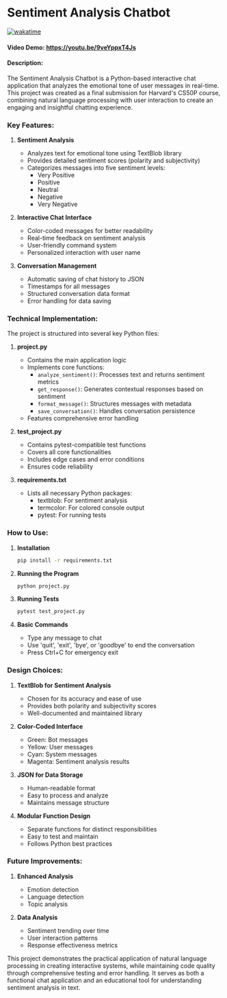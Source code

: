 # Sentiment Analysis Chatbot
[![wakatime](https://wakatime.com/badge/github/harshitt13/Chatbot_with_Sentimental_Analysis.svg)](https://wakatime.com/badge/github/harshitt13/Chatbot_with_Sentimental_Analysis)
#### Video Demo: https://youtu.be/9veYppxT4Js
#### Description:

The Sentiment Analysis Chatbot is a Python-based interactive chat application that analyzes the emotional tone of user messages in real-time. This project was created as a final submission for Harvard's CS50P course, combining natural language processing with user interaction to create an engaging and insightful chatting experience.

### Key Features:

1. **Sentiment Analysis**
   - Analyzes text for emotional tone using TextBlob library
   - Provides detailed sentiment scores (polarity and subjectivity)
   - Categorizes messages into five sentiment levels:
     - Very Positive
     - Positive
     - Neutral
     - Negative
     - Very Negative

2. **Interactive Chat Interface**
   - Color-coded messages for better readability
   - Real-time feedback on sentiment analysis
   - User-friendly command system
   - Personalized interaction with user name

3. **Conversation Management**
   - Automatic saving of chat history to JSON
   - Timestamps for all messages
   - Structured conversation data format
   - Error handling for data saving

### Technical Implementation:

The project is structured into several key Python files:

1. **project.py**
   - Contains the main application logic
   - Implements core functions:
     - `analyze_sentiment()`: Processes text and returns sentiment metrics
     - `get_response()`: Generates contextual responses based on sentiment
     - `format_message()`: Structures messages with metadata
     - `save_conversation()`: Handles conversation persistence
   - Features comprehensive error handling

2. **test_project.py**
   - Contains pytest-compatible test functions
   - Covers all core functionalities
   - Includes edge cases and error conditions
   - Ensures code reliability

3. **requirements.txt**
   - Lists all necessary Python packages:
     - textblob: For sentiment analysis
     - termcolor: For colored console output
     - pytest: For running tests

### How to Use:

1. **Installation**
   ```bash
   pip install -r requirements.txt
   ```

2. **Running the Program**
   ```bash
   python project.py
   ```

3. **Running Tests**
   ```bash
   pytest test_project.py
   ```

4. **Basic Commands**
   - Type any message to chat
   - Use 'quit', 'exit', 'bye', or 'goodbye' to end the conversation
   - Press Ctrl+C for emergency exit

### Design Choices:

1. **TextBlob for Sentiment Analysis**
   - Chosen for its accuracy and ease of use
   - Provides both polarity and subjectivity scores
   - Well-documented and maintained library

2. **Color-Coded Interface**
   - Green: Bot messages
   - Yellow: User messages
   - Cyan: System messages
   - Magenta: Sentiment analysis results

3. **JSON for Data Storage**
   - Human-readable format
   - Easy to process and analyze
   - Maintains message structure

4. **Modular Function Design**
   - Separate functions for distinct responsibilities
   - Easy to test and maintain
   - Follows Python best practices

### Future Improvements:

1. **Enhanced Analysis**
   - Emotion detection
   - Language detection
   - Topic analysis

2. **Data Analysis**
   - Sentiment trending over time
   - User interaction patterns
   - Response effectiveness metrics

This project demonstrates the practical application of natural language processing in creating interactive systems, while maintaining code quality through comprehensive testing and error handling. It serves as both a functional chat application and an educational tool for understanding sentiment analysis in text.

